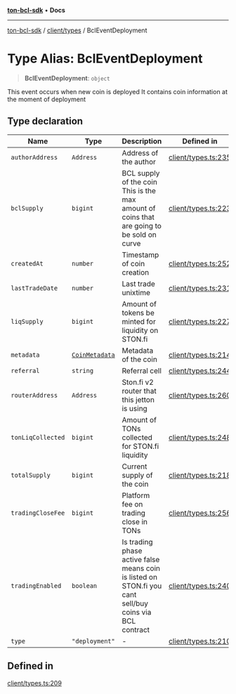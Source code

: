 [**ton-bcl-sdk**](../../../README.md) • **Docs**

***

[ton-bcl-sdk](../../../README.md) / [client/types](../README.md) / BclEventDeployment

# Type Alias: BclEventDeployment

> **BclEventDeployment**: `object`

This event occurs when new coin is deployed
It contains coin information at the moment of deployment

## Type declaration

| Name | Type | Description | Defined in |
| ------ | ------ | ------ | ------ |
| `authorAddress` | `Address` | Address of the author | [client/types.ts:235](https://github.com/ton-fun-tech/ton-bcl-sdk/blob/efd7a3c444985cb69bafe2086033980ed29e3462/src/client/types.ts#L235) |
| `bclSupply` | `bigint` | BCL supply of the coin This is the max amount of coins that are going to be sold on curve | [client/types.ts:223](https://github.com/ton-fun-tech/ton-bcl-sdk/blob/efd7a3c444985cb69bafe2086033980ed29e3462/src/client/types.ts#L223) |
| `createdAt` | `number` | Timestamp of coin creation | [client/types.ts:252](https://github.com/ton-fun-tech/ton-bcl-sdk/blob/efd7a3c444985cb69bafe2086033980ed29e3462/src/client/types.ts#L252) |
| `lastTradeDate` | `number` | Last trade unixtime | [client/types.ts:231](https://github.com/ton-fun-tech/ton-bcl-sdk/blob/efd7a3c444985cb69bafe2086033980ed29e3462/src/client/types.ts#L231) |
| `liqSupply` | `bigint` | Amount of tokens be minted for liquidity on STON.fi | [client/types.ts:227](https://github.com/ton-fun-tech/ton-bcl-sdk/blob/efd7a3c444985cb69bafe2086033980ed29e3462/src/client/types.ts#L227) |
| `metadata` | [`CoinMetadata`](CoinMetadata.md) | Metadata of the coin | [client/types.ts:214](https://github.com/ton-fun-tech/ton-bcl-sdk/blob/efd7a3c444985cb69bafe2086033980ed29e3462/src/client/types.ts#L214) |
| `referral` | `string` | Referral cell | [client/types.ts:244](https://github.com/ton-fun-tech/ton-bcl-sdk/blob/efd7a3c444985cb69bafe2086033980ed29e3462/src/client/types.ts#L244) |
| `routerAddress` | `Address` | Ston.fi v2 router that this jetton is using | [client/types.ts:260](https://github.com/ton-fun-tech/ton-bcl-sdk/blob/efd7a3c444985cb69bafe2086033980ed29e3462/src/client/types.ts#L260) |
| `tonLiqCollected` | `bigint` | Amount of TONs collected for STON.fi liquidity | [client/types.ts:248](https://github.com/ton-fun-tech/ton-bcl-sdk/blob/efd7a3c444985cb69bafe2086033980ed29e3462/src/client/types.ts#L248) |
| `totalSupply` | `bigint` | Current supply of the coin | [client/types.ts:218](https://github.com/ton-fun-tech/ton-bcl-sdk/blob/efd7a3c444985cb69bafe2086033980ed29e3462/src/client/types.ts#L218) |
| `tradingCloseFee` | `bigint` | Platform fee on trading close in TONs | [client/types.ts:256](https://github.com/ton-fun-tech/ton-bcl-sdk/blob/efd7a3c444985cb69bafe2086033980ed29e3462/src/client/types.ts#L256) |
| `tradingEnabled` | `boolean` | Is trading phase active false means coin is listed on STON.fi you cant sell/buy coins via BCL contract | [client/types.ts:240](https://github.com/ton-fun-tech/ton-bcl-sdk/blob/efd7a3c444985cb69bafe2086033980ed29e3462/src/client/types.ts#L240) |
| `type` | `"deployment"` | - | [client/types.ts:210](https://github.com/ton-fun-tech/ton-bcl-sdk/blob/efd7a3c444985cb69bafe2086033980ed29e3462/src/client/types.ts#L210) |

## Defined in

[client/types.ts:209](https://github.com/ton-fun-tech/ton-bcl-sdk/blob/efd7a3c444985cb69bafe2086033980ed29e3462/src/client/types.ts#L209)
